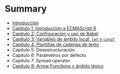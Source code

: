 # Summary

* [Introducción](README.md)
* [Capítulo 1: Introducción a ECMAScript 6](chapter1.md)
* [Capítulo 2: Configuración y uso de Babel](chapter2.md)
* [Capítulo 3: Variables de ámbito local: `let` y `const`](chapter3.md)
* [Capítulo 4: Plantillas de cadenas de texto](chapter4.md)
* Capítulo 5: Desestructuración
* Capítulo 6: Parámetros por defecto
* Capítulo 7: Spread operator
* [Capítulo 8: Arrow Functions y ámbito léxico](chapter8.md)

